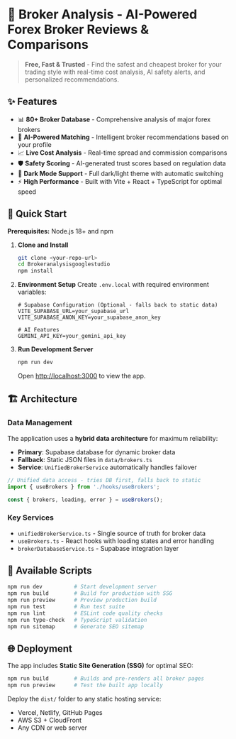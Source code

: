 # 🏦 Broker Analysis - AI-Powered Forex Broker Reviews & Comparisons

> **Free, Fast & Trusted** - Find the safest and cheapest broker for your trading style with real-time cost analysis, AI safety alerts, and personalized recommendations.

## ✨ Features

- 📊 **80+ Broker Database** - Comprehensive analysis of major forex brokers
- 🤖 **AI-Powered Matching** - Intelligent broker recommendations based on your profile
- 📈 **Live Cost Analysis** - Real-time spread and commission comparisons
- 🛡️ **Safety Scoring** - AI-generated trust scores based on regulation data
- 🌙 **Dark Mode Support** - Full dark/light theme with automatic switching
- ⚡ **High Performance** - Built with Vite + React + TypeScript for optimal speed

## 🚀 Quick Start

**Prerequisites:** Node.js 18+ and npm

1. **Clone and Install**
   ```bash
   git clone <your-repo-url>
   cd Brokeranalysisgooglestudio
   npm install
   ```

2. **Environment Setup**
   Create `.env.local` with required environment variables:
   ```env
   # Supabase Configuration (Optional - falls back to static data)
   VITE_SUPABASE_URL=your_supabase_url
   VITE_SUPABASE_ANON_KEY=your_supabase_anon_key
   
   # AI Features
   GEMINI_API_KEY=your_gemini_api_key
   ```

3. **Run Development Server**
   ```bash
   npm run dev
   ```
   Open [http://localhost:3000](http://localhost:3000) to view the app.

## 🏗️ Architecture

### Data Management
The application uses a **hybrid data architecture** for maximum reliability:

- **Primary**: Supabase database for dynamic broker data
- **Fallback**: Static JSON files in `data/brokers.ts` 
- **Service**: `UnifiedBrokerService` automatically handles failover

```typescript
// Unified data access - tries DB first, falls back to static
import { useBrokers } from './hooks/useBrokers';

const { brokers, loading, error } = useBrokers();
```

### Key Services
- `unifiedBrokerService.ts` - Single source of truth for broker data
- `useBrokers.ts` - React hooks with loading states and error handling
- `brokerDatabaseService.ts` - Supabase integration layer

## 📱 Available Scripts

```bash
npm run dev          # Start development server
npm run build        # Build for production with SSG
npm run preview      # Preview production build
npm run test         # Run test suite
npm run lint         # ESLint code quality checks
npm run type-check   # TypeScript validation
npm run sitemap      # Generate SEO sitemap
```

## 🌐 Deployment

The app includes **Static Site Generation (SSG)** for optimal SEO:

```bash
npm run build        # Builds and pre-renders all broker pages
npm run preview      # Test the built app locally
```

Deploy the `dist/` folder to any static hosting service:
- Vercel, Netlify, GitHub Pages
- AWS S3 + CloudFront
- Any CDN or web server
